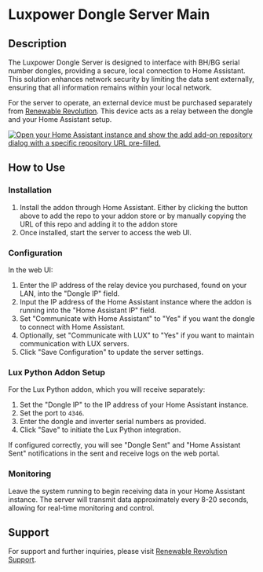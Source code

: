 # Luxpower Dongle Server Main

## Description

The Luxpower Dongle Server is designed to interface with BH/BG serial number dongles, providing a secure, local connection to Home Assistant. This solution enhances network security by limiting the data sent externally, ensuring that all information remains within your local network.

For the server to operate, an external device must be purchased separately from [Renewable Revolution](https://renwablerevolution.co.uk). This device acts as a relay between the dongle and your Home Assistant setup.

[![Open your Home Assistant instance and show the add add-on repository dialog with a specific repository URL pre-filled.](https://my.home-assistant.io/badges/supervisor_add_addon_repository.svg)](https://my.home-assistant.io/redirect/supervisor_add_addon_repository/?repository_url=https%3A%2F%2Fgithub.com%2Fzakery292%2Fhomeassistant_nodjs)

## How to Use

### Installation

1. Install the addon through Home Assistant. Either by clicking the button above to add the repo to your addon store or by manually copying the URL of this repo and adding it to the addon store
3. Once installed, start the server to access the web UI.

### Configuration

In the web UI:
1. Enter the IP address of the relay device you purchased, found on your LAN, into the "Dongle IP" field.
2. Input the IP address of the Home Assistant instance where the addon is running into the "Home Assistant IP" field.
3. Set "Communicate with Home Assistant" to "Yes" if you want the dongle to connect with Home Assistant.
4. Optionally, set "Communicate with LUX" to "Yes" if you want to maintain communication with LUX servers.
5. Click "Save Configuration" to update the server settings.

### Lux Python Addon Setup

For the Lux Python addon, which you will receive separately:
1. Set the "Dongle IP" to the IP address of your Home Assistant instance.
2. Set the port to `4346`.
3. Enter the dongle and inverter serial numbers as provided.
4. Click "Save" to initiate the Lux Python integration.

If configured correctly, you will see "Dongle Sent" and "Home Assistant Sent" notifications in the sent and receive logs on the web portal.

### Monitoring

Leave the system running to begin receiving data in your Home Assistant instance. The server will transmit data approximately every 8-20 seconds, allowing for real-time monitoring and control.

## Support

For support and further inquiries, please visit [Renewable Revolution Support](https://renwablerevolution.co.uk/support).

